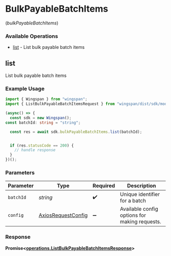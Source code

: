 # BulkPayableBatchItems
(*bulkPayableBatchItems*)

### Available Operations

* [list](#list) - List bulk payable batch items

## list

List bulk payable batch items

### Example Usage

```typescript
import { Wingspan } from "wingspan";
import { ListBulkPayableBatchItemsRequest } from "wingspan/dist/sdk/models/operations";

(async() => {
  const sdk = new Wingspan();
const batchId: string = "string";

  const res = await sdk.bulkPayableBatchItems.list(batchId);


  if (res.statusCode == 200) {
    // handle response
  }
})();
```

### Parameters

| Parameter                                                    | Type                                                         | Required                                                     | Description                                                  |
| ------------------------------------------------------------ | ------------------------------------------------------------ | ------------------------------------------------------------ | ------------------------------------------------------------ |
| `batchId`                                                    | *string*                                                     | :heavy_check_mark:                                           | Unique identifier for a batch                                |
| `config`                                                     | [AxiosRequestConfig](https://axios-http.com/docs/req_config) | :heavy_minus_sign:                                           | Available config options for making requests.                |


### Response

**Promise<[operations.ListBulkPayableBatchItemsResponse](../../models/operations/listbulkpayablebatchitemsresponse.md)>**

